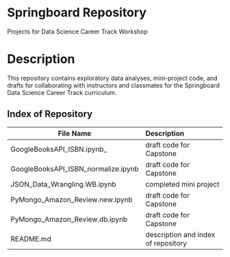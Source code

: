 # Springboard Repository
Projects for Data Science Career Track Workshop
# Description
This repository contains exploratory data analyses, mini-project code, and drafts for collaborating with instructors and classmates for the Springboard Data Science Career Track curriculum.

## Index of Repository
| File Name                            | Description                     |
| ------------------------------       |:--------------------------------|
| GoogleBooksAPI_ISBN.ipynb_           | draft code for Capstone|
| GoogleBooksAPI_ISBN_normalize.ipynb  | draft code for Capstone|
| JSON_Data_Wrangling.WB.ipynb         | completed mini project    |
| PyMongo_Amazon_Review.new.ipynb      | draft code for Capstone      |
| PyMongo_Amazon_Review.db.ipynb       | draft code for Capstone|
| README.md                            | description and index of repository|
